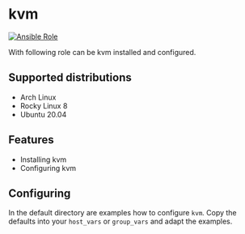 # kvm

[![Ansible Role](https://img.shields.io/ansible/role/d/58218)](https://galaxy.ansible.com/volker_raschek/kvm)

With following role can be kvm installed and configured.

## Supported distributions

- Arch Linux
- Rocky Linux 8
- Ubuntu 20.04

## Features

- Installing kvm
- Configuring kvm

## Configuring

In the default directory are examples how to configure `kvm`. Copy the
defaults into your `host_vars` or `group_vars` and adapt the examples.
